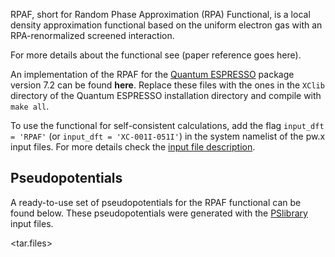 RPAF, short for Random Phase Approximation (RPA) Functional, is a local density approximation functional based on the uniform electron gas with an RPA-renormalized screened interaction.

For more details about the functional see (paper reference goes here).

An implementation of the RPAF for the [Quantum ESPRESSO](https://www.quantum-espresso.org/) package version 7.2 can be found **here**. Replace these files with the ones in the ```XClib``` directory of the Quantum ESPRESSO installation directory and compile with ```make all```.

To use the functional for self-consistent calculations, add the flag ```input_dft = 'RPAF'``` (or ```input_dft = 'XC-001I-051I'```) in the system namelist of the pw.x input files. For more details check the [input file description](https://www.quantum-espresso.org/Doc/INPUT_PW.html).

## Pseudopotentials

A ready-to-use set of pseudopotentials for the RPAF functional can be found below. These pseudopotentials were generated with the [PSlibrary](https://dalcorso.github.io/pslibrary/) input files.

<tar.files>
